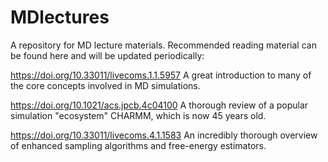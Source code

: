 # MDlectures
A repository for MD lecture materials. Recommended reading material can be found here and will be updated periodically:

https://doi.org/10.33011/livecoms.1.1.5957 A great introduction to many of the core concepts involved in MD simulations.

https://doi.org/10.1021/acs.jpcb.4c04100 A thorough review of a popular simulation "ecosystem" CHARMM, which is now 45 years old.

https://doi.org/10.33011/livecoms.4.1.1583 An incredibly thorough overview of enhanced sampling algorithms and free-energy estimators. 
